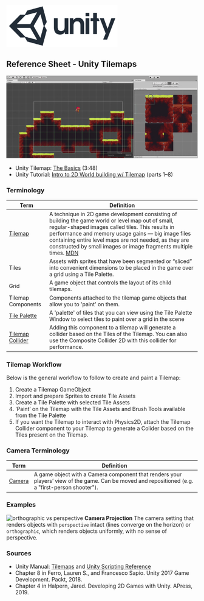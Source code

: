 

![unity logo](images/unity-logo-293w.png)

## Reference Sheet - Unity Tilemaps


[![tilemap basics](images/tilemap.gif)](https://www.youtube.com/watch?v=fmNtibNWPhc)
* Unity Tilemap: [The Basics](https://www.youtube.com/watch?v=fmNtibNWPhc) (3:48)
* Unity Tutorial: [Intro to 2D World building w/ Tilemap](https://unity3d.com/learn/tutorials/topics/2d-game-creation/intro-2d-world-building-w-tilemap) (parts 1–8)


### Terminology

Term | Definition
--- | ---
[Tilemap](https://docs.unity3d.com/Manual/class-Tilemap.html) | A technique in 2D game development consisting of building the game world or level map out of small, regular-shaped images called tiles. This results in performance and memory usage gains — big image files containing entire level maps are not needed, as they are constructed by small images or image fragments multiple times. [MDN](https://developer.mozilla.org/en-US/docs/Games/Techniques/Tilemaps)
Tiles | Assets with sprites that have been segmented or “sliced” into convenient dimensions to be placed in the game over a grid using a Tile Palette.
Grid | A game object that controls the layout of its child tilemaps.
Tilemap Components | Components attached to the tilemap game objects that allow you to 'paint' on them.
[Tile Palette](https://docs.unity3d.com/Manual/Tilemap-Palette.html) | A 'palette' of tiles that you can view using the Tile Palette Window to select tiles to paint over a grid in the scene
[Tilemap Collider](https://docs.unity3d.com/2018.3/Documentation/Manual/Tilemap-Physics2D.html) | Adding this component to a tilemap will generate a collider based on the Tiles of the Tilemap. You can also use the Composite Collider 2D with this collider for performance.






### Tilemap Workflow

Below is the general workflow to follow to create and paint a Tilemap:

1. Create a Tilemap GameObject
2. Import and prepare Sprites to create Tile Assets
3. Create a Tile Palette with selected Tile Assets
4. ‘Paint’ on the Tilemap with the Tile Assets and Brush Tools available from the Tile Palette
5. If you want the Tilemap to interact with Physics2D, attach the Tilemap Collider component to your Tilemap to generate a Colider based on the Tiles present on the Tilemap.




### Camera Terminology

Term | Definition
--- | ---
[Camera](https://docs.unity3d.com/Manual/CamerasOverview.html) | A game object with a Camera component that renders your players’ view of the game. Can be moved and repositioned (e.g. a "first-person shooter").



### Examples


![orthographic vs perspective](https://docs.unity3d.com/uploads/Main/CameraPerspectiveAndOrtho.jpg)
**Camera Projection** 
The camera setting that renders objects with `perspective` intact (lines converge on the horizon) or `orthographic`, which renders objects uniformly, with no sense of perspective. 






### Sources
* Unity Manual: [Tilemaps](https://docs.unity3d.com/Manual/class-Tilemap.html) and [Unity Scripting Reference](https://docs.unity3d.com/ScriptReference/index.html)
* Chapter 8 in Ferro, Lauren S., and Francesco Sapio. Unity 2017 Game Development. Packt, 2018.
* Chapter 4 in Halpern, Jared. Developing 2D Games with Unity. APress, 2019.
